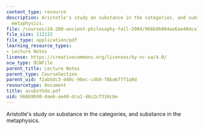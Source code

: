 ```yaml
---
content_type: resource
description: Aristotle's study on substance in the categories, and substance in the
  metaphysics.
file: /courses/24-200-ancient-philosophy-fall-2004/966b9b904ae6ae40dca146c2cf310cbe_asubsthdo.pdf
file_size: 112122
file_type: application/pdf
learning_resource_types:
- Lecture Notes
license: https://creativecommons.org/licenses/by-nc-sa/4.0/
ocw_type: OCWFile
parent_title: Lecture Notes
parent_type: CourseSection
parent_uid: f2ab5dc3-d40c-98ec-c4b0-f8ba67771a8d
resourcetype: Document
title: asubsthdo.pdf
uid: 966b9b90-4ae6-ae40-dca1-46c2cf310cbe
---
```

Aristotle's study on substance in the categories, and substance in the metaphysics.